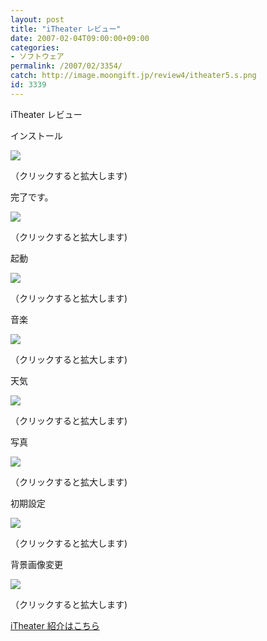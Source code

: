 ```yaml
---
layout: post
title: "iTheater レビュー"
date: 2007-02-04T09:00:00+09:00
categories:
- ソフトウェア
permalink: /2007/02/3354/
catch: http://image.moongift.jp/review4/itheater5.s.png
id: 3339
---
```

iTheater レビュー  
<!--more-->

インストール

  

[![](http://image.moongift.jp/review4/itheater1.s.png)](http://image.moongift.jp/review4/itheater1.png)  
  
（クリックすると拡大します)

  

完了です。

  

[![](http://image.moongift.jp/review4/itheater2.s.png)](http://image.moongift.jp/review4/itheater2.png)  
  
（クリックすると拡大します)

  

起動

  

[![](http://image.moongift.jp/review4/itheater3.s.png)](http://image.moongift.jp/review4/itheater3.png)  
  
（クリックすると拡大します)

  

音楽

  

[![](http://image.moongift.jp/review4/itheater4.s.png)](http://image.moongift.jp/review4/itheater4.png)  
  
（クリックすると拡大します)

  

天気

  

[![](http://image.moongift.jp/review4/itheater5.s.png)](http://image.moongift.jp/review4/itheater5.png)  
  
（クリックすると拡大します)

  

写真

  

[![](http://image.moongift.jp/review4/itheater6.s.png)](http://image.moongift.jp/review4/itheater6.png)  
  
（クリックすると拡大します)

  

初期設定

  

[![](http://image.moongift.jp/review4/itheater7.s.png)](http://image.moongift.jp/review4/itheater7.png)  
  
（クリックすると拡大します)

  

背景画像変更

  

[![](http://image.moongift.jp/review4/itheater8.s.png)](http://image.moongift.jp/review4/itheater8.png)  
  
（クリックすると拡大します)

  

[iTheater 紹介はこちら](http://oss.moongift.jp/intro/i-3353.html)

